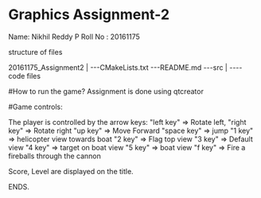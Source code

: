 Graphics Assignment-2
=========================


Name: Nikhil Reddy P
Roll No : 20161175

structure of files

20161175_Assignment2
      |
      ---CMakeLists.txt
      ---README.md
      ---src
           |
          ---- code files

#How to run the game?
Assignment is done using qtcreator

#Game controls:

The player is controlled by the arrow keys:
"left key" => Rotate left,
 "right key" => Rotate right
 "up key" => Move Forward
 "space key" => jump
 "1 key" => helicopter view towards boat
 "2 key" => Flag top view
 "3 key" => Default view
 "4 key" => target on boat view
 "5 key" => boat view
 "f key" => Fire a fireballs through the cannon


Score, Level are displayed on the title.

 ENDS.
